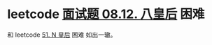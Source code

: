 # leetcode [面试题 08.12. 八皇后](https://leetcode-cn.com/problems/eight-queens-lcci/) 困难



和 leetcode [51. N 皇后](https://leetcode-cn.com/problems/n-queens/) 困难 如出一辙。